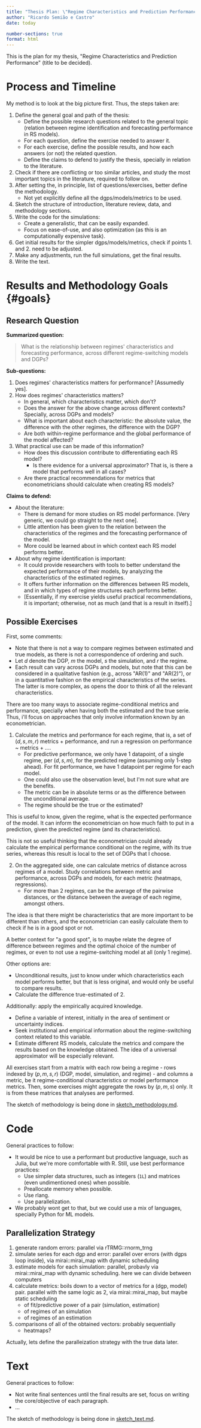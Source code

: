 ```yaml
---
title: "Thesis Plan: \"Regime Characteristics and Prediction Performance\""
author: "Ricardo Semião e Castro"
date: today

number-sections: true
format: html
---
```


This is the plan for my thesis, "Regime Characteristics and Prediction Performance" (title to be decided).



# Process and Timeline

My method is to look at the big picture first. Thus, the steps taken are:

1. Define the general goal and path of the thesis:
    - Define the possible research questions related to the general topic (relation between regime identification and forecasting performance in RS models).
    - For each question, define the exercise needed to answer it.
    - For each exercise, define the possible results, and how each answers (or not) the related question.
    - Define the claims to defend to justify the thesis, specially in relation to the literature.
2. Check if there are conflicting or too similar articles, and study the most important topics in the literature, required to follow on.
3. After setting the, in principle, list of questions/exercises, better define the methodology.
    - Not yet explicitly define all the dgps/models/metrics to be used.
4. Sketch the structure of introduction, literature review, data, and methodology sections.
5. Write the code for the simulations:
    - Create a generalistic, that can be easily expanded.
    - Focus on ease-of-use, and also optimization (as this is an computationally expensive task).
6. Get initial results for the simpler dgps/models/metrics, check if points 1. and 2. need to be adjusted.
7. Make any adjustments, run the full simulations, get the final results.
8. Write the text.



# Results and Methodology Goals {#goals}

## Research Question

**Summarized question:**

> What is the relationship between regimes' characteristics and forecasting performance, across different regime-switching models and DGPs?

**Sub-questions:**

1. Does regimes' characteristics matters for performance? [Assumedly yes].
2. How does regimes' characteristics matters?
    - In general, which characteristics matter, which don't?
    - Does the answer for the above change across different contexts? Specially, across DGPs and models?
    - What is important about each characteristic: the absolute value, the difference with the other regimes, the difference with the DGP?
    - Are both within-regime performance and the global performance of the model affected?
3. What practical use can be made of this information?
    - How does this discussion contribute to differentiating each RS model?
        - Is there evidence for a universal approximator? That is, is there a model that performs well in all cases?
    - Are there practical recommendations for metrics that econometricians should calculate when creating RS models?

**Claims to defend:**

- About the literature:
    - There is demand for more studies on RS model performance. [Very generic, we could go straight to the next one].
    - Little attention has been given to the relation between the characteristics of the regimes and the forecasting performance of the model.
    - More could be learned about in which context each RS model performs better.
- About why regime identification is important:
    - It could provide researchers with tools to better understand the expected performance of their models, by analyzing the characteristics of the estimated regimes.
    - It offers further information on the differences between RS models, and in which types of regime structures each performs better.
    - [Essentially, if my exercise yields useful practical recommendations, it is important; otherwise, not as much (and that is a result in itself).]


## Possible Exercises

First, some comments:

- Note that there is not a way to compare regimes between estimated and true models, as there is not a correspondence of ordering and such.
- Let $d$ denote the DGP, $m$ the model, $s$ the simulation, and $r$ the regime.
- Each result can vary across DGPs and models, but note that this can be considered in a qualitative fashion (e.g., across "AR(1)" and "AR(2)"), or in a quantitative fashion on the empirical characteristics of the series. The latter is more complex, as opens the door to think of all the relevant characteristics.

There are too many ways to associate regime-conditional metrics and performance, specially when having both the estimated and the true serie. Thus, i'll focus on approaches that only involve information known by an econometrician.

1. Calculate the metrics and performance for each regime, that is, a set of $(d, s, m, r)$ metrics + performance, and run a regression on performance ~ metrics + ....
    - For predictive performance, we only have 1 datapoint, of a single regime, per $(d, s, m)$, for the predicted regime (assuming only 1-step ahead). For fit performance, we have 1 datapoint per regime for each model.
    - One could also use the observation level, but I'm not sure what are the benefits.
    - The metric can be in absolute terms or as the difference between the unconditional average.
    - The regime should be the true or the estimated?

This is useful to know, given the regime, what is the expected performance of the model. It can inform the econometrician on how much faith to put in a prediction, given the predicted regime (and its characteristics).

This is not so useful thinking that the econometrician could already calculate the empirical performance conditional on the regime, with its true series, whereas this result is local to the set of DGPs that I choose.

2. On the aggregated side, one can calculate metrics of distance across regimes of a model. Study correlations between metric and performance, across DGPs and models, for each metric (heatmaps, regressions).
    - For more than 2 regimes, can be the average of the pairwise distances, or the distance between the average of each regime, amongst others.

The idea is that there might be characteristics that are more important to be different than others, and the econometrician can easily calculate them to check if he is in a good spot or not.

A better context for "a good spot", is to maybe relate the degree of difference between regimes and the optimal choice of the number of regimes, or even to not use a regime-switching model at all (only 1 regime).

Other options are:

- Unconditional results, just to know under which characteristics each model performs better, but that is less original, and would only be useful to compare results.
- Calculate the difference true-estimated of 2.

Additionally: apply the empirically acquired knowledge.

- Define a variable of interest, initially in the area of sentiment or uncertainty indices.
- Seek institutional and empirical information about the regime-switching context related to this variable.
- Estimate different RS models, calculate the metrics and compare the results based on the knowledge obtained. The idea of a universal approximator will be especially relevant.

All exercises start from a matrix with each row being a regime - rows indexed by $(p, m, s, r)$ (DGP, model, simulation, and regime) - and columns a metric, be it regime-conditional characteristics or model performance metrics. Then, some exercises might aggregate the rows by $(p, m, s)$ only. It is from these matrices that analyses are performed.

The sketch of methodology is being done in [sketch_methodology.md](docs_extra\sketch_methodology.md).


# Code

General practices to follow:

- It would be nice to use a performant but productive language, such as Julia, but we're more comfortable with R. Still, use best performance practices:
    - Use simpler data structures, such as integers (`1L`) and matrices (even undimentioned ones) when possible.
    - Preallocate memory when possible.
    - Use rlang.
    - Use parallelization.
- We probably wont get to that, but we could use a mix of languages, specially Python for ML models.


## Parallelization Strategy

1. generate random errors: parallel via rTRMG::rnorm_trng
2. simulate series for each dgp and error: parallel over errors (with dgps loop inside), via mirai::mirai_map with dynamic scheduling
3. estimate models for each simulation: parallel, probavly via mirai::mirai_map with dynamic scheduling. here we can divide between computers
4. calculate metrics: boils down to a vector of metrics for a (dgp, model) pair. parallel with the same logic as 2, via mirai::mirai_map, but maybe static scheduling
	- of fit/predictive power of a pair (simulation, estimation)
	- of regimes of an simulation
	- of regimes of an estimation
5. comparisons of all of the obtained vectors: probably sequentially
	- heatmaps?

Actually, lets define the paralleization strategy with the true data later.



# Text

General practices to follow:

- Not write final sentences until the final results are set, focus on writing the core/objective of each paragraph.
- ...

The sketch of methodology is being done in [sketch_text.md](docs_extra\sketch_text.md).
